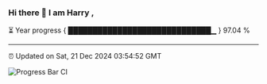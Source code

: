 ### Hi there 👋 I am Harry , 

⏳ Year progress { █████████████████████████████▁ } 97.04 %

---

⏰ Updated on Sat, 21 Dec 2024 03:54:52 GMT

![Progress Bar CI](https://github.com/duykhang68/duykhang68/workflows/Progress%20Bar%20CI/badge.svg)
